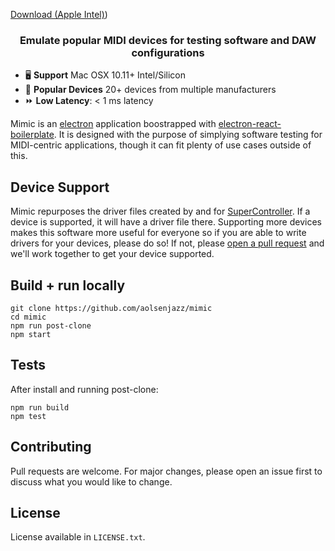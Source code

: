 <!-- DOWNLOAD SILICON -->
<a href="https://github.com/aolsenjazz/mimic/releases/download/v1.0.1/Mimic-1.0.1.dmg">Download (Apple Intel)</a>)
<!-- END DOWNLOAD SILICON -->
</small>
</p>
</th>
</tr>
</table>
<h3 align="center">Emulate popular MIDI devices for testing software and DAW configurations</h3>
<!--<div align="center" style="margin-bottom: 200px;">
  <img src="https://img.shields.io/github/workflow/status/aolsenjazz/super-controller/Test"/>
  <img src="https://img.shields.io/github/license/aolsenjazz/super-controller"/>
  <img src="https://img.shields.io/badge/PRs-welcome-brightgreen.svg?style=flat-square"/>
</div>-->

- 🖥️ **Support** Mac OSX 10.11+ Intel/Silicon
- 🎹 **Popular Devices** 20+ devices from multiple manufacturers
- ⏩ **Low Latency**: < 1 ms latency

Mimic is an [electron](https://www.electronjs.org/) application boostrapped with [electron-react-boilerplate](https://github.com/electron-react-boilerplate/electron-react-boilerplate). It is designed with the purpose of simplying software testing for MIDI-centric applications, though it can fit plenty of use cases outside of this.

## Device Support

Mimic repurposes the driver files created by and for [SuperController](https://www.github.com/aolsenjazz/super-controller). If a device is supported, it will have a driver file there. Supporting more devices makes this software more useful for everyone so if you are able to write drivers for your devices, please do so! If not, please [open a pull request](https://github.com/aolsenjazz/mimic/pulls) and we'll work together to get your device supported.

## Build + run locally

```shell
git clone https://github.com/aolsenjazz/mimic
cd mimic
npm run post-clone
npm start
```

## Tests

After install and running post-clone:

```shell
npm run build
npm test
```

## Contributing

Pull requests are welcome. For major changes, please open an issue first to discuss what you would like to change.

## License

License available in `LICENSE.txt`.
